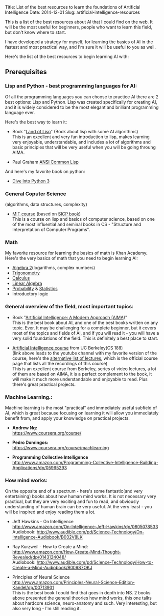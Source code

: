 Title: List of the best resources to learn the foundations of Artificial Intelligence
Date: 2014-12-01
Slug: artificial-intelligence-resources

This is a list of the best resources about AI that I could find on the web.
It will be the most useful for beginners, people who want to learn this field, but don't
know where to start.

I have developed a strategy for myself, for learning the basics of AI in the
fastest and most practical way, and I'm sure it will be useful to you as well.

Here's the list of the best resources to begin learning AI with:

## Prerequisites

### Lisp and Python - best programming languages for AI:
Of all the programming languages you can choose to practice AI there are 2 best
options: Lisp and Python. Lisp was created specifically for creating AI, and it
is widely considered to be the most elegant and brilliant programming language
ever.  

Here's the best way to learn it:  

- Book "[Land of Lisp](http://www.amazon.com/Land-Lisp-Learn-Program-Game/dp/1593272812/)"
  (Book about lisp with some AI algorithms)  
  This is an excellent and very fun introduction to lisp, makes learning very
  enjoyable, understandable, and includes a lot of algorithms and basic principles
  that will be very useful when you will be going throuhg AIMA.  


- Paul Graham [ANSI Common Lisp](http://www.amazon.com/ANSI-Common-LISP-Paul-Graham/dp/0133708756)

And here's my favorite book on python:  

- [Dive Into Python 3](http://www.diveintopython3.net/)

### General Coputer Science
(algorithms, data structures, complexity)

- [MIT course](https://www.youtube.com/watch?v=2Op3QLzMgSY&list=PLE18841CABEA24090#t=253)
(based on [SICP book](http://www.amazon.com/Structure-Interpretation-Computer-Programs-Engineering/dp/0262510871))  
  This is a course on lisp and basics of computer science, based on one of the most influential and seminal books in CS - "Structure and Interpretation of Computer Programs".

### Math
My favorite resource for learning the basics of math is Khan Academy.
Here's the very basics of math that you need to begin learning AI:

- [Algebra 2](https://www.khanacademy.org/math/algebra2)(logarithms, complex numbers)  
- [Trigonometry](http://www.youtube.com/playlist?list=PLD6DA74C1DBF770E7)  
- [Calculus](http://www.youtube.com/playlist?list=PL19E79A0638C8D449)  
- [Linear Algebra](http://www.youtube.com/playlist?list=PLFD0EB975BA0CC1E0)  
- [Probability](http://www.youtube.com/playlist?list=PLC58778F28211FA19)
& [Statistics](http://www.youtube.com/playlist?list=PL1328115D3D8A2566)  
- Introductory logic

### General overview of the field, most important topics:
- Book "[Artificial Intelligence: A Modern Approach (AIMA)](http://www.amazon.com/Artificial-Intelligence-Modern-Approach-Edition/dp/0136042597)"  
  This is the best book about AI, and one of the best books written on any topic. Ever. It may be challenging for a complete beginner, but it covers most of the topics and fields of AI, and if you will read it - you will have a very solid foundations of the field. This is definitely a best place to start.

- [Artificial Intelligence course](https://www.youtube.com/channel/UCshmLD2MsyqAKBx8ctivb5Q/videos) from UC Berkeley(CS 188)  
  (link above leads to the youtube channel with my favorite version of the course, here's the [alternative list of lectures](http://www.cs.berkeley.edu/~russell/classes/cs188/f14/lecture_videos.html), which is the official course page that lists all the recordings of this course)  
  This is an excellent course from Berkeley, series of video lectures, a lot of them are based on AIMA, it is a perfect complement to the book, it will make it much more understandable and enjoyable to read. Plus there's great practical projects.


### Machine Learning.:
Machine learning is the most "practical" and immediately useful subfield of AI,
which is great because focusing on learning it will allow you immediately
benefit from, and apply your knowledge on practical projects.

- **Andrew Ng:**  
<https://www.coursera.org/course/>  

- **Pedro Domingos:**  
<https://www.coursera.org/course/machlearning>  

- **Programming Collective Intelligence**  
<http://www.amazon.com/Programming-Collective-Intelligence-Building-Applications/dp/05965293>  


### How mind works:
On the opposite end of a spectrum - here's some fantastic(and very entertaining)
books about how human mind works. It is not necessary very practical, but they
are very exciting and fun to read, and obviously understanding of human brain
can be very useful. At the very least - you will be inspired and enjoy reading
them a lot.

- Jeff Hawkins - On Intelligence  
  <http://www.amazon.com/On-Intelligence-Jeff-Hawkins/dp/0805078533>  
  Audiobook: <http://www.audible.com/pd/Science-Technology/On-Intelligence-Audiobook/B002V8LK>  

- Ray Kurzweil - How to Create a Mind:  
  <http://www.amazon.com/How-Create-Mind-Thought-Revealed/dp/0143124048/>  
  Audiobook: <http://www.audible.com/pd/Science-Technology/How-to-Create-a-Mind-Audiobook/B009S7OKJ>  

- Principles of Neural Science  
  <http://www.amazon.com/Principles-Neural-Science-Edition-Kandel/dp/00713901>  
	This is the best book I could find that goes in depth into NS. 2 books above presented the general theories how mind works, this one talks about hardcore science, neuro-anatomy and such. Very interesting, but also very long - I'm still reading it.
